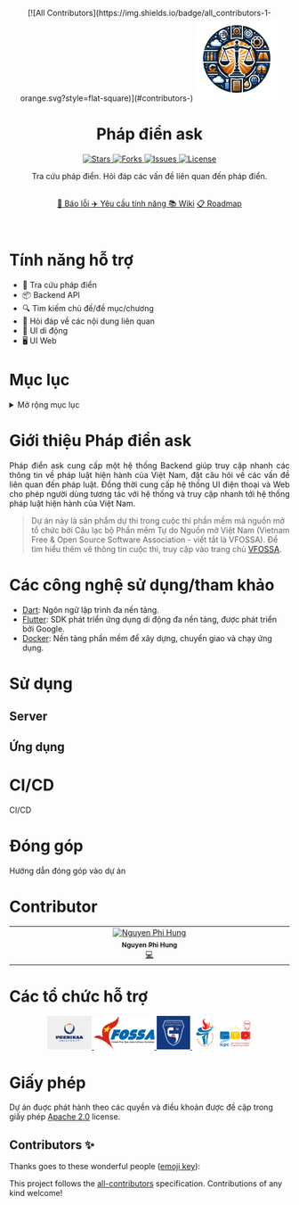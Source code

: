 <p align="center">
<!-- ALL-CONTRIBUTORS-BADGE:START - Do not remove or modify this section -->
[![All Contributors](https://img.shields.io/badge/all_contributors-1-orange.svg?style=flat-square)](#contributors-)
<!-- ALL-CONTRIBUTORS-BADGE:END -->
	<img loading="lazy" src="./assets/images/logo.png" height="150">
</p>

<h1 align="center"> Pháp điển ask </h1>

<p align="center">
    <a href="https://github.com/definev/phapdien" target="blank">
		<img loading="lazy" src="https://img.shields.io/github/stars/definev/phapdien?style=social" alt="Stars"/>
	</a>
    <a href="https://github.com/definev/phapdien" target="blank">
		<img loading="lazy" src="https://img.shields.io/github/forks/definev/phapdien?style=social" alt="Forks"/>
	</a>
	<a href="https://github.com/definev/phapdien/issues" target="blank">
		<img loading="lazy" src="https://img.shields.io/github/issues/definev/phapdien?style=flat-square&label=Issue" alt="Issues"/>
	</a>
	<a href="https://github.com/definev/phapdien/blob/main/LICENSE" target="blank">
		<img loading="lazy" src="https://img.shields.io/github/license/definev/phapdien?style=flat-square&label=License" alt="License"/>
    </a>
</p>

<p align="center">
	Tra cứu pháp điển. Hỏi đáp các vấn đề liên quan đến pháp điển.
<p>

<p align="center">
	<br/>
	<a href="">🐞 Báo lỗi </a>
	<a href="">✈️ Yêu cầu tính năng </a>
	<a href="">📚 Wiki</a>
	<a href="">📋 Roadmap </a>
</p>

<br/>

<h1> Tính năng hỗ trợ </h1>

- 📖 Tra cứu pháp điển
- 📦 Backend API
- 🔍 Tìm kiếm chủ đề/đề mục/chương
- 🤖 Hỏi đáp về các nội dung liên quan
- 📱 UI di động
- 🖥️ UI Web

<h1>Mục lục</h1>

<details>
<summary>Mở rộng mục lục</summary>

- [Giới thiệu Pháp điển ask](#giới-thiệu-pháp-điển-ask)
- [Các công nghệ sử dụng/tham khảo](#các-công-nghệ-sử-dụngtham-khảo)
- [Sử dụng](#sử-dụng)
	- [Server](#server)
	- [Ứng dụng](#ứng-dụng)
- [CI/CD](#cicd)
- [Đóng góp](#đóng-góp)
- [Contributor](#contributor)
- [Các tổ chức hỗ trợ](#các-tổ-chức-hỗ-trợ)
- [Giấy phép](#giấy-phép)

</details>

# Giới thiệu Pháp điển ask

<p align="justify">
Pháp điển ask cung cấp một hệ thống Backend giúp truy cập nhanh các thông tin về pháp luật hiện hành của Việt Nam, đặt câu hỏi về các vấn đề liên quan đến pháp luật. Đồng thời cung cấp hệ thống UI điện thoại và Web cho phép người dùng tương tác với hệ thống và truy cập nhanh tới hệ thống pháp luật hiện hành của Việt Nam.

> Dự án này là sản phẩm dự thi trong cuộc thi phần mềm mã nguồn mở tổ chức bởi Câu lạc bộ Phần mềm Tự do Nguồn mở Việt Nam (Vietnam Free & Open Source Software Association - viết tắt là VFOSSA). Để tìm hiểu thêm vê thông tin cuộc thi, truy cập vào trang chủ [VFOSSA](https://vfossa.vn/tin-tuc/de-thi-phan-mem-nguon-mo-olp-2023-688.html).

</p>

# Các công nghệ sử dụng/tham khảo

* [Dart](https://dart.dev/): Ngôn ngữ lập trình đa nền tảng.
* [Flutter](https://flutter.dev/): SDK phát triển ứng dụng di động đa nền tảng, được phát triển bởi Google.
* [Docker](https://www.docker.com/): Nền tảng phần mềm để xây dựng, chuyển giao và chạy ứng dụng.

# Sử dụng

## Server

## Ứng dụng

# CI/CD

CI/CD

# Đóng góp

Hướng dẫn đóng góp vào dự án

# Contributor

<!-- ALL-CONTRIBUTORS-LIST:START - Do not remove or modify this section -->
<!-- prettier-ignore-start -->
<!-- markdownlint-disable -->
<table>
  <tbody>
    <tr>
      <td align="center" valign="top" width="14.28%"><a href="https://github.com/fhihung"><img src="https://avatars.githubusercontent.com/u/103515218?v=4?s=100" width="100px;" alt="Nguyen Phi Hung"/><br /><sub><b>Nguyen Phi Hung</b></sub></a><br /><a href="https://github.com/definev/phapdien/commits?author=fhihung" title="Code">💻</a></td>
    </tr>
  </tbody>
</table>

<!-- markdownlint-restore -->
<!-- prettier-ignore-end -->

<!-- ALL-CONTRIBUTORS-LIST:END -->

# Các tổ chức hỗ trợ

<p align="center">
	<a href="https://hutech.edu.vn/" target="_blank">
		<img loading="lazy" src="./assets/images/phenikaa.jpg" height="60px" alt="Phenikaa">
	</a>
	<a href="https://vfossa.vn/" target="_blank">
		<img loading="lazy" src="./assets/images/vfossa.png" height="60px" alt="Vfossa">
	</a>
	<a href="http://husc.hueuni.edu.vn/" target="_blank">
		<img loading="lazy" src="./assets/images/husc.png" height="60px" alt="Husc">
	</a>
	<a href="https://olp.husc.edu.vn/" target="_blank">
		<img loading="lazy" src="./assets/images/olp_icpc.jpg" height="60px" alt="ICPC">
	</a>
</p>

# Giấy phép

Dự án đuợc phát hành theo các quyền và điều khoản được đề cập trong giấy phép [Apache 2.0](LICENSE) license.
## Contributors ✨

Thanks goes to these wonderful people ([emoji key](https://allcontributors.org/docs/en/emoji-key)):

<!-- ALL-CONTRIBUTORS-LIST:START - Do not remove or modify this section -->
<!-- prettier-ignore-start -->
<!-- markdownlint-disable -->
<!-- markdownlint-restore -->
<!-- prettier-ignore-end -->
<!-- ALL-CONTRIBUTORS-LIST:END -->

This project follows the [all-contributors](https://github.com/all-contributors/all-contributors) specification. Contributions of any kind welcome!